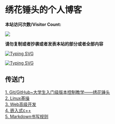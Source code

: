 # 绣花锤头的个人博客  
     
**本站访问次数/Visitor Count:**

<a href="https://count.getloli.com/"><img src="https://count.getloli.com/get/@:2356360027"></a>

**请勿复制或者抄袭或者发表本站的部分或者全部内容**


[![Typing SVG](https://readme-typing-svg.herokuapp.com?color=%2336BCF7&center=true&vCenter=true&width=600&lines=Hi+there+👋,+I+am+2356360027;+Welcome+to+My+Space!;In+this+little+blogosphere;I+will+share+with+you+my+personal+understanding+of+what+I+have+learned;I+hope+this+place+will+bring+you+knowledge+and+pleasure+and+let+us+explore+together+)](https://github.com/2356360027/2356360027.github.io)

[![Typing SVG](https://readme-typing-svg.herokuapp.com?color=%2336BCF7&center=true&vCenter=true&width=600&lines=你+好+👋,+我+是+绣+花+锤+头+;+欢+迎+来+到+我+的+博+客+!;+在+这+个+小+小+的+博+客+世+界+里+;我+将+与+您+分+享+我+对+我+所+学+知+识+的+个+人+理+解;+希+望+这+个+地+方+能+够+为+您+带+来+知+识+和+愉+悦+;让+我+们+一+同+学+习+吧+！)](https://github.com/2356360027/2356360027.github.io)


        
## 传送门  
[1. Git/GitHub~大学生入门级版本控制教学——绣花锤头](Git.md)  
[2. Linux基操](Linux.md)   
[3. Web高级开发](Web.md)  
[4. 嵌入式c++](Linux_gpp.md)  
[5. Markdown书写规则](Markdown.md)  



